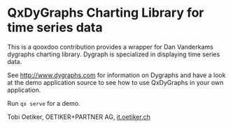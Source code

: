 # QxDyGraphs Charting Library for time series data

This is a qooxdoo contribution provides a wrapper for Dan Vanderkams
dygraphs charting library. Dygraph is specialized in displaying time
series data.

See http://www.dygraphs.com for information on Dygraphs and have a look at
the demo application source to see how to use QxDyGraphs in your own
application.

Run `qx serve` for a demo.

Tobi Oetiker, OETIKER+PARTNER AG, <a href="http://it.oetiker.ch">it.oetiker.ch</a>
